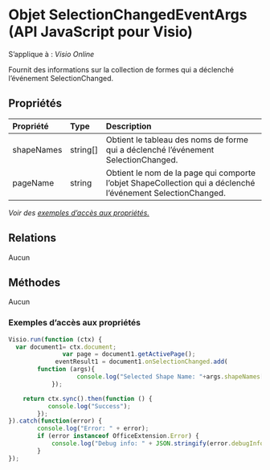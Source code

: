 # <a name="selectionchangedeventargs-object-javascript-api-for-visio"></a>Objet SelectionChangedEventArgs (API JavaScript pour Visio)

S’applique à : _Visio Online_

Fournit des informations sur la collection de formes qui a déclenché l’événement SelectionChanged.

## <a name="properties"></a>Propriétés

| Propriété       | Type    |Description
|:---------------|:--------|:----------|
|shapeNames|string[]|Obtient le tableau des noms de forme qui a déclenché l’événement SelectionChanged.|
|pageName|string|Obtient le nom de la page qui comporte l’objet ShapeCollection qui a déclenché l’événement SelectionChanged.|

_Voir des [exemples d’accès aux propriétés.](#property-access-examples)_

## <a name="relationships"></a>Relations
Aucun

## <a name="methods"></a>Méthodes
Aucun

### <a name="property-access-examples"></a>Exemples d’accès aux propriétés
```js
Visio.run(function (ctx) { 
  var document1= ctx.document;
               var page = document1.getActivePage();
             eventResult1 = document1.onSelectionChanged.add(
        function (args){
                   console.log("Selected Shape Name: "+args.shapeNames[0]);
            });

    return ctx.sync().then(function () {
           console.log("Success");
        });
}).catch(function(error) {
        console.log("Error: " + error);
        if (error instanceof OfficeExtension.Error) {
            console.log("Debug info: " + JSON.stringify(error.debugInfo));
        }
});
```

